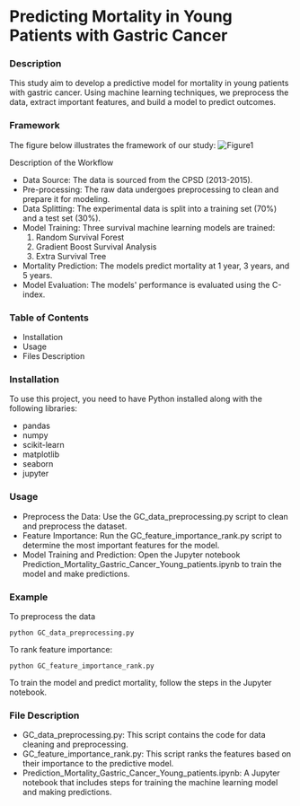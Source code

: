 # Predicting Mortality in Young Patients with Gastric Cancer

 
### Description

This study aim to develop a predictive model for mortality in young patients with gastric cancer. 
Using machine learning techniques, we preprocess the data, extract important features, and build a model to predict outcomes.

### Framework
The figure below illustrates the framework of our study:
![Figure1](https://github.com/KwangSun-Ryu/gastric_cancer_mortality/assets/122508289/22d56a19-9356-47ac-9f5a-c13ecdd81cd1)


Description of the Workflow
- Data Source: The data is sourced from the CPSD (2013-2015).
- Pre-processing: The raw data undergoes preprocessing to clean and prepare it for modeling.
- Data Splitting: The experimental data is split into a training set (70%) and a test set (30%).
- Model Training: Three survival machine learning models are trained:
  1. Random Survival Forest
  2. Gradient Boost Survival Analysis
  2. Extra Survival Tree
- Mortality Prediction: The models predict mortality at 1 year, 3 years, and 5 years.
- Model Evaluation: The models' performance is evaluated using the C-index.



### Table of Contents
- Installation
- Usage
- Files Description


### Installation
To use this project, you need to have Python installed along with the following libraries:

- pandas
- numpy
- scikit-learn
- matplotlib
- seaborn
- jupyter


### Usage
- Preprocess the Data: Use the GC_data_preprocessing.py script to clean and preprocess the dataset.
- Feature Importance: Run the GC_feature_importance_rank.py script to determine the most important features for the model.
- Model Training and Prediction: Open the Jupyter notebook Prediction_Mortality_Gastric_Cancer_Young_patients.ipynb to train the model and make predictions.

### Example
To preprocess the data
```
python GC_data_preprocessing.py
```

To rank feature importance:
```
python GC_feature_importance_rank.py
```
To train the model and predict mortality, follow the steps in the Jupyter notebook.

### File Description
- GC_data_preprocessing.py: This script contains the code for data cleaning and preprocessing.
- GC_feature_importance_rank.py: This script ranks the features based on their importance to the predictive model.
- Prediction_Mortality_Gastric_Cancer_Young_patients.ipynb: A Jupyter notebook that includes steps for training the machine learning model and making predictions.
